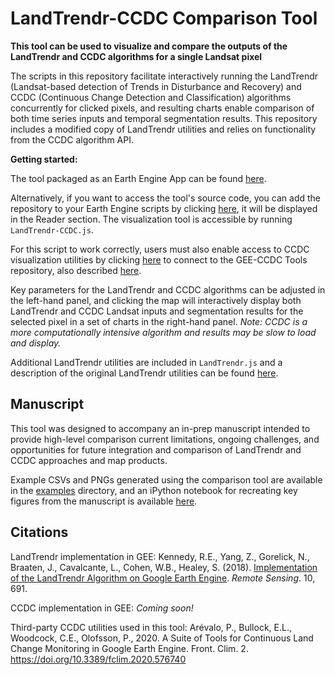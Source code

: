 # LandTrendr-CCDC Comparison Tool

**This tool can be used to visualize and compare the outputs of the LandTrendr and CCDC algorithms for a single Landsat pixel**

The scripts in this repository facilitate interactively running the LandTrendr (Landsat-based detection of Trends in Disturbance and Recovery) and CCDC (Continuous Change Detection and Classification) algorithms concurrently for clicked pixels, and resulting charts enable comparison of both time series inputs and temporal segmentation results. This repository includes a modified copy of LandTrendr utilities and relies on functionality from the CCDC algorithm API.

**Getting started:**

The tool packaged as an Earth Engine App can be found [here](https://parevalo-bu.users.earthengine.app/view/landtrendr-ccdc). 

Alternatively, if you want to access the tool's source code, you can add the repository to your Earth Engine scripts by clicking [here](https://code.earthengine.google.com/?accept_repo=users/parevalo_bu/landtrendr-ccdc), it will be displayed in the Reader section. The visualization tool is accessible by running `LandTrendr-CCDC.js`. 

For this script to work correctly, users must also enable access to CCDC visualization utilities by clicking [here](https://code.earthengine.google.com/?accept_repo=users/parevalo_bu/gee-ccdc-tools) to connect to the GEE-CCDC Tools repository, also described [here](https://github.com/parevalo/gee-ccdc-tools).

Key parameters for the LandTrendr and CCDC algorithms can be adjusted in the left-hand panel, and clicking the map will interactively display both LandTrendr and CCDC Landsat inputs and segmentation results for the selected pixel in a set of charts in the right-hand panel. _Note: CCDC is a more computationally intensive algorithm and results may be slow to load and display._

Additional LandTrendr utilities are included in `LandTrendr.js` and a description of the original LandTrendr utilities can be found [here](https://emapr.github.io/LT-GEE/).

## Manuscript
This tool was designed to accompany an in-prep manuscript intended to provide high-level comparison current limitations, ongoing challenges, and opportunities for future integration and comparison of LandTrendr and CCDC approaches and map products.

Example CSVs and PNGs generated using the comparison tool are available in the [examples](https://github.com/parevalo/landtrendr-ccdc/tree/main/examples) directory, and an iPython notebook for recreating key figures from the manuscript is available [here](https://github.com/parevalo/landtrendr-ccdc/blob/main/paper_figures.ipynb).

## Citations

LandTrendr implementation in GEE: Kennedy, R.E., Yang, Z., Gorelick, N., Braaten, J., Cavalcante, L., Cohen, W.B., Healey, S. (2018). [Implementation of the LandTrendr Algorithm on Google Earth Engine](https://www.mdpi.com/2072-4292/10/5/691). _Remote Sensing_. 10, 691.

CCDC implementation in GEE: _Coming soon!_

Third-party CCDC utilities used in this tool: Arévalo, P., Bullock, E.L., Woodcock, C.E., Olofsson, P., 2020. A Suite of Tools for Continuous Land Change Monitoring in Google Earth Engine. Front. Clim. 2. https://doi.org/10.3389/fclim.2020.576740

